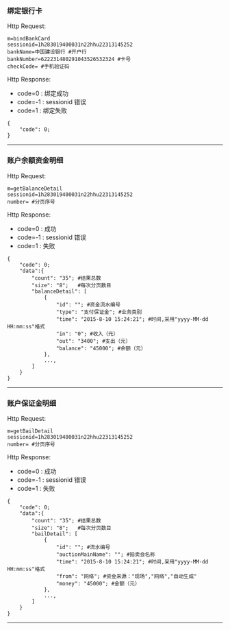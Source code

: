 ### <a name="1">绑定银行卡</a>
Http Request: 

```
m=bindBankCard
sessionid=1h283019400031n22hhu22313145252
bankName=中国建设银行 #开户行
bankNumber=622231480291043526532324 #卡号
checkCode= #手机验证码
```

Http Response:

- code=0 : 绑定成功
- code=-1 : sessionid 错误
- code=1 : 绑定失败

``` 
{ 
    "code": 0;   
} 
```
---

### <a name="2">账户余额资金明细</a>
Http Request: 

```
m=getBalanceDetail
sessionid=1h283019400031n22hhu22313145252
number= #分页序号
```

Http Response:

- code=0 : 成功
- code=-1 : sessionid 错误
- code=1 : 失败

``` 
{ 
    "code": 0; 
    "data":{
    	"count": "35"; #结果总数
    	"size": "8";   #每次分页数目
        "balanceDetail": [
            {
                "id": ""; #资金流水编号
                "type": "支付保证金"; #业务类别
                "time": "2015-8-10 15:24:21"; #时间,采用"yyyy-MM-dd HH:mm:ss"格式
                "in": "0"; #收入（元）
                "out": "3400"; #支出（元）
                "balance": "45000"; #余额（元）
            },
            ...,
        ]
    }
} 
```
---
### <a name="3">账户保证金明细</a>
Http Request: 

```
m=getBailDetail
sessionid=1h283019400031n22hhu22313145252
number= #分页序号
```

Http Response:

- code=0 : 成功
- code=-1 : sessionid 错误
- code=1 : 失败

``` 
{ 
    "code": 0; 
    "data":{
    	"count": "35"; #结果总数
    	"size": "8";   #每次分页数目
        "bailDetail": [
            {
                "id": ""; #流水编号
                "auctionMainName": ""; #拍卖会名称
                "time": "2015-8-10 15:24:21"; #时间,采用"yyyy-MM-dd HH:mm:ss"格式
                "from": "网络"; #资金来源："现场","网络","自动生成"
                "money": "45000"; #金额（元）
            },
            ...,
        ]
    }
} 
```
---
